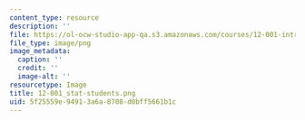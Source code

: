 ```yaml
---
content_type: resource
description: ''
file: https://ol-ocw-studio-app-qa.s3.amazonaws.com/courses/12-001-introduction-to-geology-fall-2013/5f25559e94913a6a8708d0bff5661b1c_12-001_stat-students.png
file_type: image/png
image_metadata:
  caption: ''
  credit: ''
  image-alt: ''
resourcetype: Image
title: 12-001_stat-students.png
uid: 5f25559e-9491-3a6a-8708-d0bff5661b1c
---
```

